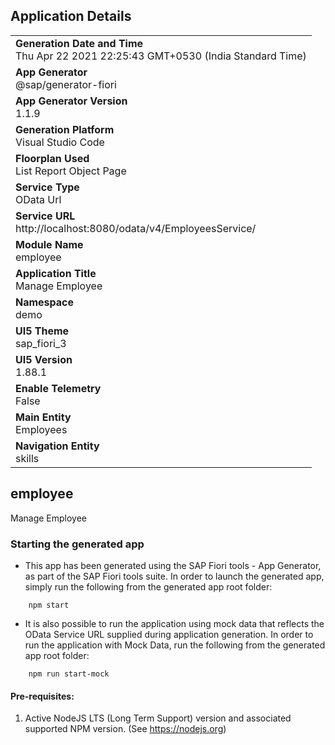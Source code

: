 ## Application Details
|               |
| ------------- |
|**Generation Date and Time**<br>Thu Apr 22 2021 22:25:43 GMT+0530 (India Standard Time)|
|**App Generator**<br>@sap/generator-fiori|
|**App Generator Version**<br>1.1.9|
|**Generation Platform**<br>Visual Studio Code|
|**Floorplan Used**<br>List Report Object Page|
|**Service Type**<br>OData Url|
|**Service URL**<br>http://localhost:8080/odata/v4/EmployeesService/
|**Module Name**<br>employee|
|**Application Title**<br>Manage Employee|
|**Namespace**<br>demo|
|**UI5 Theme**<br>sap_fiori_3|
|**UI5 Version**<br>1.88.1|
|**Enable Telemetry**<br>False|
|**Main Entity**<br>Employees|
|**Navigation Entity**<br>skills|

## employee

Manage Employee

### Starting the generated app

-   This app has been generated using the SAP Fiori tools - App Generator, as part of the SAP Fiori tools suite.  In order to launch the generated app, simply run the following from the generated app root folder:

```
    npm start
```

- It is also possible to run the application using mock data that reflects the OData Service URL supplied during application generation.  In order to run the application with Mock Data, run the following from the generated app root folder:

```
    npm run start-mock
```
    

#### Pre-requisites:

1. Active NodeJS LTS (Long Term Support) version and associated supported NPM version.  (See https://nodejs.org)


